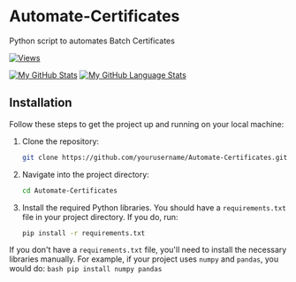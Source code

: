 # Automate-Certificates
Python script to automates Batch Certificates


[![Views](https://komarev.com/ghpvc/?username=shaikamirgh&label=Views&color=blue&style=plastic)](https://github.com/shaikamirgh/Automate-Certificates)


[![My GitHub Stats](https://github-readme-stats.vercel.app/api/?username=shaikamirgh&count_private=true&theme=tokyonight&showicons=true)]()
[![My GitHub Language Stats](https://github-readme-stats.vercel.app/api/top-langs/?username=shaikamirgh&langs_count=3&theme=tokyonight)]()


## Installation

Follow these steps to get the project up and running on your local machine:

1. Clone the repository:
    ```bash
    git clone https://github.com/yourusername/Automate-Certificates.git
    ```
2. Navigate into the project directory:
    ```bash
    cd Automate-Certificates
    ```

3. Install the required Python libraries. You should have a `requirements.txt` file in your project directory. If you do, run:
    ```bash
    pip install -r requirements.txt
    ```
If you don't have a `requirements.txt` file, you'll need to install the necessary libraries manually. For example, if your project uses `numpy` and `pandas`, you would do:
    ```bash
    pip install numpy pandas
    ```

